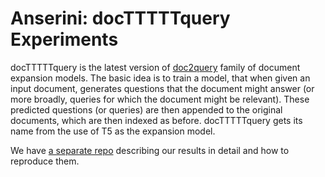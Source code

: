 # Anserini: docTTTTTquery Experiments

docTTTTTquery is the latest version of [doc2query](experiments-doc2query.md) family of document expansion models.
The basic idea is to train a model, that when given an input document, generates questions that the document might answer (or more broadly, queries for which the document might be relevant).
These predicted questions (or queries) are then appended to the original documents, which are then indexed as before.
docTTTTTquery gets its name from the use of T5 as the expansion model.

We have [a separate repo](https://github.com/castorini/docTTTTTquery) describing our results in detail and how to reproduce them.
